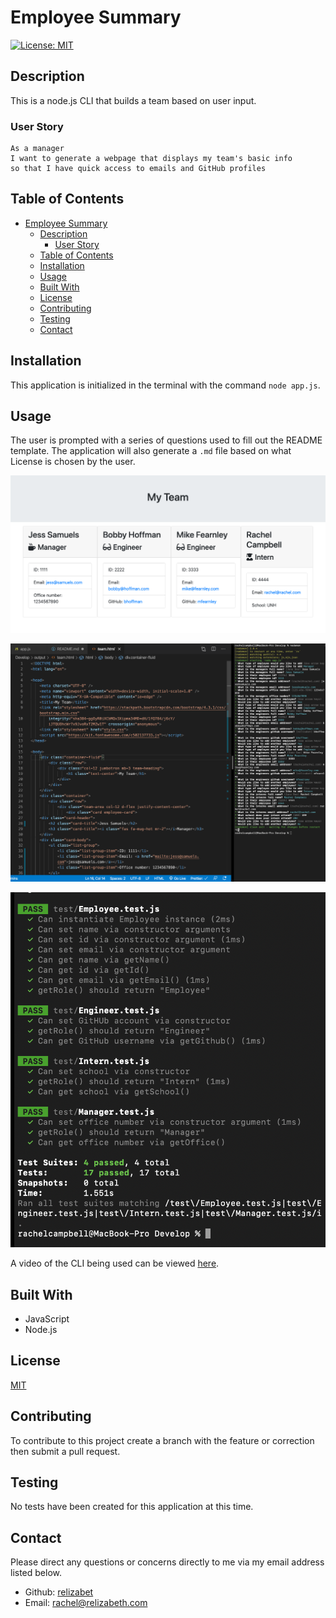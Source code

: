 # Employee Summary

[![License: MIT](https://img.shields.io/badge/License-MIT-yellow.svg)](https://opensource.org/licenses/MIT)

## Description

This is a node.js CLI that builds a team based on user input.

### User Story

```
As a manager
I want to generate a webpage that displays my team's basic info
so that I have quick access to emails and GitHub profiles
```

## Table of Contents

- [Employee Summary](#employee-summary)
  - [Description](#description)
    - [User Story](#user-story)
  - [Table of Contents](#table-of-contents)
  - [Installation](#installation)
  - [Usage](#usage)
  - [Built With](#built-with)
  - [License](#license)
  - [Contributing](#contributing)
  - [Testing](#testing)
  - [Contact](#contact)

## Installation

This application is initialized in the terminal with the command `node app.js`.

## Usage

The user is prompted with a series of questions used to fill out the README template. The application will also generate a `.md` file based on what License is chosen by the user.

![HTML Rendered](./Assets/html.png)

![Code & Terminal](./Assets/code.png)

![Tests Passing](./Assets/test.png)

A video of the CLI being used can be viewed [here](https://youtu.be/LSRrgaZ5jvk).

## Built With

- JavaScript
- Node.js

## License

[MIT](./LICENSE.md)

## Contributing

To contribute to this project create a branch with the feature or correction then submit a pull request.

## Testing

No tests have been created for this application at this time.

## Contact

Please direct any questions or concerns directly to me via my email address listed below.

- Github: [relizabet](https://github.com/relizabet)
- Email: rachel@relizabeth.com

